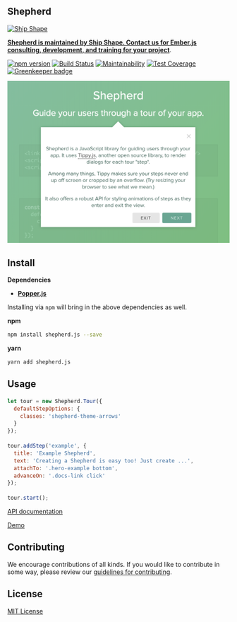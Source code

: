 ## Shepherd

<a href="https://shipshape.io/"><img src="http://i.imgur.com/KVqNjgO.png" alt="Ship Shape" width="100" height="100"/></a>

**[Shepherd is maintained by Ship Shape. Contact us for Ember.js consulting, development, and training for your project](https://shipshape.io/ember-consulting/)**.

[![npm version](https://badge.fury.io/js/shepherd.js.svg)](http://badge.fury.io/js/shepherd.js)
[![Build Status](https://travis-ci.org/shipshapecode/shepherd.svg?branch=master)](https://travis-ci.org/shipshapecode/shepherd)
[![Maintainability](https://api.codeclimate.com/v1/badges/b295b0cc0d828ccc1b76/maintainability)](https://codeclimate.com/github/shipshapecode/shepherd/maintainability)
[![Test Coverage](https://api.codeclimate.com/v1/badges/b295b0cc0d828ccc1b76/test_coverage)](https://codeclimate.com/github/shipshapecode/shepherd/test_coverage)
[![Greenkeeper badge](https://badges.greenkeeper.io/shipshapecode/shepherd.svg)](https://greenkeeper.io/)

[![Guide your users through a tour of your app](/docs/assets/img/intro-step.png)](https://shipshapecode.github.io/shepherd/docs/welcome/)

## Install

__Dependencies__

* __[Popper.js](https://github.com/FezVrasta/popper.js)__

Installing via `npm` will bring in the above dependencies as well.

__npm__
```bash
npm install shepherd.js --save
```

__yarn__
```bash
yarn add shepherd.js
```

## Usage

```javascript
let tour = new Shepherd.Tour({
  defaultStepOptions: {
    classes: 'shepherd-theme-arrows'
  }
});

tour.addStep('example', {
  title: 'Example Shepherd',
  text: 'Creating a Shepherd is easy too! Just create ...',
  attachTo: '.hero-example bottom',
  advanceOn: '.docs-link click'
});

tour.start();
```

[API documentation](https://shipshapecode.github.io/shepherd/)

[Demo](https://shipshapecode.github.io/shepherd/docs/welcome/)

## Contributing

We encourage contributions of all kinds. If you would like to contribute in some way, please review our [guidelines for contributing](CONTRIBUTING.md).


## License
[MIT License](LICENSE)
